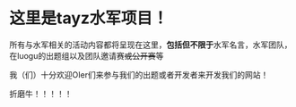 # 这里是tayz水军项目！

所有与水军相关的活动内容都将呈现在这里，**包括但不限于**水军名言，水军团队，在luogu的出题组以及团队邀请赛~~或公开赛~~等

我（们）十分欢迎OIer们来参与我们的出题或者开发者来开发我们的网站！

折磨牛！！！！！
